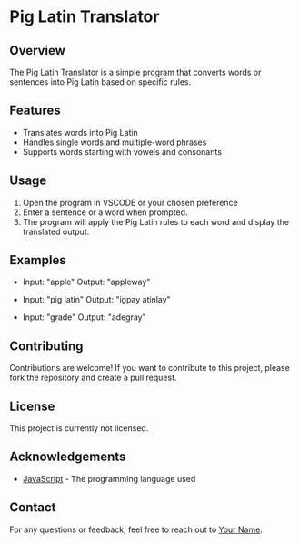 # Pig Latin Translator

## Overview
The Pig Latin Translator is a simple program that converts words or sentences into Pig Latin based on specific rules.

## Features
- Translates words into Pig Latin
- Handles single words and multiple-word phrases
- Supports words starting with vowels and consonants

## Usage
1. Open the program in VSCODE or your chosen preference
2. Enter a sentence or a word when prompted.
3. The program will apply the Pig Latin rules to each word and display the translated output.

## Examples
- Input: "apple"
  Output: "appleway"

- Input: "pig latin"
  Output: "igpay atinlay"

- Input: "grade"
  Output: "adegray"

## Contributing
Contributions are welcome! If you want to contribute to this project, please fork the repository and create a pull request.

## License
This project is currently not licensed.

## Acknowledgements
- [JavaScript](https://developer.mozilla.org/en-US/docs/Web/JavaScript) - The programming language used

## Contact
For any questions or feedback, feel free to reach out to [Your Name](mailto:your.email@example.com).
